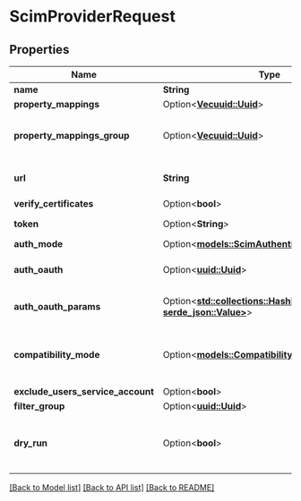 # ScimProviderRequest

## Properties

Name | Type | Description | Notes
------------ | ------------- | ------------- | -------------
**name** | **String** |  | 
**property_mappings** | Option<[**Vec<uuid::Uuid>**](uuid::Uuid.md)> |  | [optional]
**property_mappings_group** | Option<[**Vec<uuid::Uuid>**](uuid::Uuid.md)> | Property mappings used for group creation/updating. | [optional]
**url** | **String** | Base URL to SCIM requests, usually ends in /v2 | 
**verify_certificates** | Option<**bool**> |  | [optional]
**token** | Option<**String**> | Authentication token | [optional]
**auth_mode** | Option<[**models::ScimAuthenticationModeEnum**](SCIMAuthenticationModeEnum.md)> |  | [optional]
**auth_oauth** | Option<[**uuid::Uuid**](uuid::Uuid.md)> | OAuth Source used for authentication | [optional]
**auth_oauth_params** | Option<[**std::collections::HashMap<String, serde_json::Value>**](serde_json::Value.md)> | Additional OAuth parameters, such as grant_type | [optional]
**compatibility_mode** | Option<[**models::CompatibilityModeEnum**](CompatibilityModeEnum.md)> | Alter authentik behavior for vendor-specific SCIM implementations. | [optional]
**exclude_users_service_account** | Option<**bool**> |  | [optional]
**filter_group** | Option<[**uuid::Uuid**](uuid::Uuid.md)> |  | [optional]
**dry_run** | Option<**bool**> | When enabled, provider will not modify or create objects in the remote system. | [optional]

[[Back to Model list]](../README.md#documentation-for-models) [[Back to API list]](../README.md#documentation-for-api-endpoints) [[Back to README]](../README.md)


